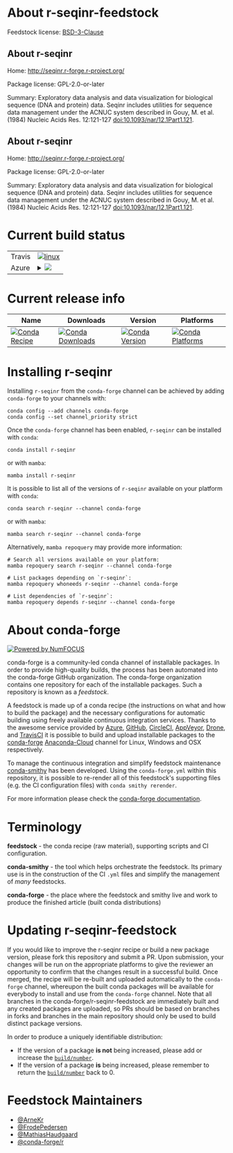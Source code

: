 About r-seqinr-feedstock
========================

Feedstock license: [BSD-3-Clause](https://github.com/conda-forge/r-seqinr-feedstock/blob/main/LICENSE.txt)


About r-seqinr
--------------

Home: http://seqinr.r-forge.r-project.org/

Package license: GPL-2.0-or-later

Summary: Exploratory data analysis and data visualization for biological sequence (DNA and protein) data. Seqinr includes  utilities for sequence data management under the ACNUC system described in Gouy, M. et al. (1984) Nucleic Acids Res. 12:121-127 <doi:10.1093/nar/12.1Part1.121>.

About r-seqinr
--------------

Home: http://seqinr.r-forge.r-project.org/

Package license: GPL-2.0-or-later

Summary: Exploratory data analysis and data visualization for biological sequence (DNA and protein) data. Seqinr includes  utilities for sequence data management under the ACNUC system described in Gouy, M. et al. (1984) Nucleic Acids Res. 12:121-127 <doi:10.1093/nar/12.1Part1.121>.

Current build status
====================


<table><tr>
    <td>Travis</td>
    <td>
      <a href="https://app.travis-ci.com/conda-forge/r-seqinr-feedstock">
        <img alt="linux" src="https://img.shields.io/travis/com/conda-forge/r-seqinr-feedstock/main.svg?label=Linux">
      </a>
    </td>
  </tr>
    
  <tr>
    <td>Azure</td>
    <td>
      <details>
        <summary>
          <a href="https://dev.azure.com/conda-forge/feedstock-builds/_build/latest?definitionId=1598&branchName=main">
            <img src="https://dev.azure.com/conda-forge/feedstock-builds/_apis/build/status/r-seqinr-feedstock?branchName=main">
          </a>
        </summary>
        <table>
          <thead><tr><th>Variant</th><th>Status</th></tr></thead>
          <tbody><tr>
              <td>linux_64_r_base4.2</td>
              <td>
                <a href="https://dev.azure.com/conda-forge/feedstock-builds/_build/latest?definitionId=1598&branchName=main">
                  <img src="https://dev.azure.com/conda-forge/feedstock-builds/_apis/build/status/r-seqinr-feedstock?branchName=main&jobName=linux&configuration=linux%20linux_64_r_base4.2" alt="variant">
                </a>
              </td>
            </tr><tr>
              <td>linux_64_r_base4.3</td>
              <td>
                <a href="https://dev.azure.com/conda-forge/feedstock-builds/_build/latest?definitionId=1598&branchName=main">
                  <img src="https://dev.azure.com/conda-forge/feedstock-builds/_apis/build/status/r-seqinr-feedstock?branchName=main&jobName=linux&configuration=linux%20linux_64_r_base4.3" alt="variant">
                </a>
              </td>
            </tr><tr>
              <td>linux_aarch64_r_base4.2</td>
              <td>
                <a href="https://dev.azure.com/conda-forge/feedstock-builds/_build/latest?definitionId=1598&branchName=main">
                  <img src="https://dev.azure.com/conda-forge/feedstock-builds/_apis/build/status/r-seqinr-feedstock?branchName=main&jobName=linux&configuration=linux%20linux_aarch64_r_base4.2" alt="variant">
                </a>
              </td>
            </tr><tr>
              <td>linux_aarch64_r_base4.3</td>
              <td>
                <a href="https://dev.azure.com/conda-forge/feedstock-builds/_build/latest?definitionId=1598&branchName=main">
                  <img src="https://dev.azure.com/conda-forge/feedstock-builds/_apis/build/status/r-seqinr-feedstock?branchName=main&jobName=linux&configuration=linux%20linux_aarch64_r_base4.3" alt="variant">
                </a>
              </td>
            </tr><tr>
              <td>linux_ppc64le_r_base4.2</td>
              <td>
                <a href="https://dev.azure.com/conda-forge/feedstock-builds/_build/latest?definitionId=1598&branchName=main">
                  <img src="https://dev.azure.com/conda-forge/feedstock-builds/_apis/build/status/r-seqinr-feedstock?branchName=main&jobName=linux&configuration=linux%20linux_ppc64le_r_base4.2" alt="variant">
                </a>
              </td>
            </tr><tr>
              <td>linux_ppc64le_r_base4.3</td>
              <td>
                <a href="https://dev.azure.com/conda-forge/feedstock-builds/_build/latest?definitionId=1598&branchName=main">
                  <img src="https://dev.azure.com/conda-forge/feedstock-builds/_apis/build/status/r-seqinr-feedstock?branchName=main&jobName=linux&configuration=linux%20linux_ppc64le_r_base4.3" alt="variant">
                </a>
              </td>
            </tr><tr>
              <td>osx_64_r_base4.2</td>
              <td>
                <a href="https://dev.azure.com/conda-forge/feedstock-builds/_build/latest?definitionId=1598&branchName=main">
                  <img src="https://dev.azure.com/conda-forge/feedstock-builds/_apis/build/status/r-seqinr-feedstock?branchName=main&jobName=osx&configuration=osx%20osx_64_r_base4.2" alt="variant">
                </a>
              </td>
            </tr><tr>
              <td>osx_64_r_base4.3</td>
              <td>
                <a href="https://dev.azure.com/conda-forge/feedstock-builds/_build/latest?definitionId=1598&branchName=main">
                  <img src="https://dev.azure.com/conda-forge/feedstock-builds/_apis/build/status/r-seqinr-feedstock?branchName=main&jobName=osx&configuration=osx%20osx_64_r_base4.3" alt="variant">
                </a>
              </td>
            </tr><tr>
              <td>win_64</td>
              <td>
                <a href="https://dev.azure.com/conda-forge/feedstock-builds/_build/latest?definitionId=1598&branchName=main">
                  <img src="https://dev.azure.com/conda-forge/feedstock-builds/_apis/build/status/r-seqinr-feedstock?branchName=main&jobName=win&configuration=win%20win_64_" alt="variant">
                </a>
              </td>
            </tr>
          </tbody>
        </table>
      </details>
    </td>
  </tr>
</table>

Current release info
====================

| Name | Downloads | Version | Platforms |
| --- | --- | --- | --- |
| [![Conda Recipe](https://img.shields.io/badge/recipe-r--seqinr-green.svg)](https://anaconda.org/conda-forge/r-seqinr) | [![Conda Downloads](https://img.shields.io/conda/dn/conda-forge/r-seqinr.svg)](https://anaconda.org/conda-forge/r-seqinr) | [![Conda Version](https://img.shields.io/conda/vn/conda-forge/r-seqinr.svg)](https://anaconda.org/conda-forge/r-seqinr) | [![Conda Platforms](https://img.shields.io/conda/pn/conda-forge/r-seqinr.svg)](https://anaconda.org/conda-forge/r-seqinr) |

Installing r-seqinr
===================

Installing `r-seqinr` from the `conda-forge` channel can be achieved by adding `conda-forge` to your channels with:

```
conda config --add channels conda-forge
conda config --set channel_priority strict
```

Once the `conda-forge` channel has been enabled, `r-seqinr` can be installed with `conda`:

```
conda install r-seqinr
```

or with `mamba`:

```
mamba install r-seqinr
```

It is possible to list all of the versions of `r-seqinr` available on your platform with `conda`:

```
conda search r-seqinr --channel conda-forge
```

or with `mamba`:

```
mamba search r-seqinr --channel conda-forge
```

Alternatively, `mamba repoquery` may provide more information:

```
# Search all versions available on your platform:
mamba repoquery search r-seqinr --channel conda-forge

# List packages depending on `r-seqinr`:
mamba repoquery whoneeds r-seqinr --channel conda-forge

# List dependencies of `r-seqinr`:
mamba repoquery depends r-seqinr --channel conda-forge
```


About conda-forge
=================

[![Powered by
NumFOCUS](https://img.shields.io/badge/powered%20by-NumFOCUS-orange.svg?style=flat&colorA=E1523D&colorB=007D8A)](https://numfocus.org)

conda-forge is a community-led conda channel of installable packages.
In order to provide high-quality builds, the process has been automated into the
conda-forge GitHub organization. The conda-forge organization contains one repository
for each of the installable packages. Such a repository is known as a *feedstock*.

A feedstock is made up of a conda recipe (the instructions on what and how to build
the package) and the necessary configurations for automatic building using freely
available continuous integration services. Thanks to the awesome service provided by
[Azure](https://azure.microsoft.com/en-us/services/devops/), [GitHub](https://github.com/),
[CircleCI](https://circleci.com/), [AppVeyor](https://www.appveyor.com/),
[Drone](https://cloud.drone.io/welcome), and [TravisCI](https://travis-ci.com/)
it is possible to build and upload installable packages to the
[conda-forge](https://anaconda.org/conda-forge) [Anaconda-Cloud](https://anaconda.org/)
channel for Linux, Windows and OSX respectively.

To manage the continuous integration and simplify feedstock maintenance
[conda-smithy](https://github.com/conda-forge/conda-smithy) has been developed.
Using the ``conda-forge.yml`` within this repository, it is possible to re-render all of
this feedstock's supporting files (e.g. the CI configuration files) with ``conda smithy rerender``.

For more information please check the [conda-forge documentation](https://conda-forge.org/docs/).

Terminology
===========

**feedstock** - the conda recipe (raw material), supporting scripts and CI configuration.

**conda-smithy** - the tool which helps orchestrate the feedstock.
                   Its primary use is in the construction of the CI ``.yml`` files
                   and simplify the management of *many* feedstocks.

**conda-forge** - the place where the feedstock and smithy live and work to
                  produce the finished article (built conda distributions)


Updating r-seqinr-feedstock
===========================

If you would like to improve the r-seqinr recipe or build a new
package version, please fork this repository and submit a PR. Upon submission,
your changes will be run on the appropriate platforms to give the reviewer an
opportunity to confirm that the changes result in a successful build. Once
merged, the recipe will be re-built and uploaded automatically to the
`conda-forge` channel, whereupon the built conda packages will be available for
everybody to install and use from the `conda-forge` channel.
Note that all branches in the conda-forge/r-seqinr-feedstock are
immediately built and any created packages are uploaded, so PRs should be based
on branches in forks and branches in the main repository should only be used to
build distinct package versions.

In order to produce a uniquely identifiable distribution:
 * If the version of a package **is not** being increased, please add or increase
   the [``build/number``](https://docs.conda.io/projects/conda-build/en/latest/resources/define-metadata.html#build-number-and-string).
 * If the version of a package **is** being increased, please remember to return
   the [``build/number``](https://docs.conda.io/projects/conda-build/en/latest/resources/define-metadata.html#build-number-and-string)
   back to 0.

Feedstock Maintainers
=====================

* [@ArneKr](https://github.com/ArneKr/)
* [@FrodePedersen](https://github.com/FrodePedersen/)
* [@MathiasHaudgaard](https://github.com/MathiasHaudgaard/)
* [@conda-forge/r](https://github.com/conda-forge/r/)

